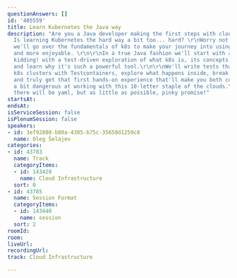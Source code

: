```yaml
---
questionAnswers: []
id: '405559'
title: Learn Kubernetes the Java way
description: "Are you a Java developer making the first steps with cloud based technologies?
  Is learning Kubernetes the hard way a bit too... hard? \r\nWorry not! In this session,
  we'll go over the fundamentals of k8s to make your journey into using it simpler
  and more enjoyable. \r\n\r\nIn a true Java fashion we'll start with a Factory...
  kidding! with a test-driven exploration of what k8s is, its concepts and capabilities
  and learn why it's such a powerful tool.\r\n\r\nWe'll write tests that spin real
  k8s clusters with Testcontainers, explore what happens inside, break the assumptions,
  and truly get that first hands-on experience that'll make you both confident and
  a bit dangerous at working with this 10-letter staple of the clouds.\r\n\r\nPS.
  there will be yaml, but as little as possible, pinky promise!"
startsAt: 
endsAt: 
isServiceSession: false
isPlenumSession: false
speakers:
- id: 3ef92880-b80a-4305-b75c-35650d1259c8
  name: Oleg Šelajev
categories:
- id: 43783
  name: Track
  categoryItems:
  - id: 143428
    name: Cloud Infrastructure
  sort: 0
- id: 43785
  name: Session Format
  categoryItems:
  - id: 143440
    name: session
  sort: 2
roomId: 
room: 
liveUrl: 
recordingUrl: 
track: Cloud Infrastructure

---
```

